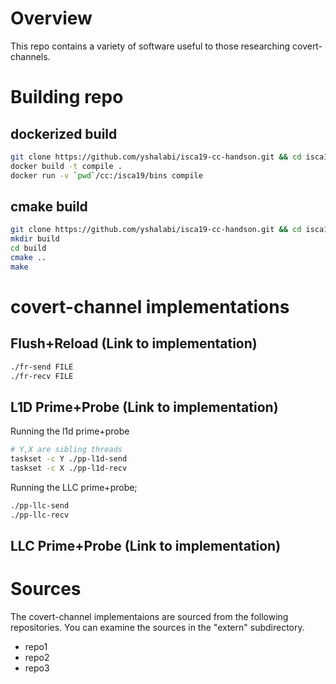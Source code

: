 # Overview
This repo contains a variety of software useful to those researching covert-channels.

# Building repo
## dockerized build
```sh
git clone https://github.com/yshalabi/isca19-cc-handson.git && cd isca19-cc-handson
docker build -t compile .
docker run -v `pwd`/cc:/isca19/bins compile
```

## cmake build
```sh
git clone https://github.com/yshalabi/isca19-cc-handson.git && cd isca19-cc-handson
mkdir build
cd build
cmake ..
make
```
# covert-channel implementations
## Flush+Reload (Link to implementation)
```sh
./fr-send FILE
./fr-recv FILE
```

## L1D Prime+Probe (Link to implementation)
Running the l1d prime+probe
```sh
# Y,X are sibling threads
taskset -c Y ./pp-l1d-send
taskset -c X ./pp-l1d-recv
```

Running the LLC prime+probe;
```sh
./pp-llc-send
./pp-llc-recv
```

## LLC Prime+Probe (Link to implementation)

# Sources
The covert-channel implementaions are sourced from the following repositories. You can examine the sources in  the "extern" subdirectory.
- repo1
- repo2
- repo3
